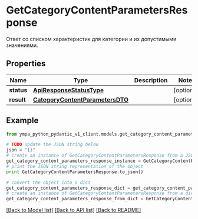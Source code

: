 # GetCategoryContentParametersResponse

Ответ со списком характеристик для категории и их допустимыми значениями.

## Properties
Name | Type | Description | Notes
------------ | ------------- | ------------- | -------------
**status** | [**ApiResponseStatusType**](ApiResponseStatusType.md) |  | [optional] 
**result** | [**CategoryContentParametersDTO**](CategoryContentParametersDTO.md) |  | [optional] 

## Example

```python
from ympa_python_pydantic_v1_client.models.get_category_content_parameters_response import GetCategoryContentParametersResponse

# TODO update the JSON string below
json = "{}"
# create an instance of GetCategoryContentParametersResponse from a JSON string
get_category_content_parameters_response_instance = GetCategoryContentParametersResponse.from_json(json)
# print the JSON string representation of the object
print GetCategoryContentParametersResponse.to_json()

# convert the object into a dict
get_category_content_parameters_response_dict = get_category_content_parameters_response_instance.to_dict()
# create an instance of GetCategoryContentParametersResponse from a dict
get_category_content_parameters_response_from_dict = GetCategoryContentParametersResponse.from_dict(get_category_content_parameters_response_dict)
```
[[Back to Model list]](../README.md#documentation-for-models) [[Back to API list]](../README.md#documentation-for-api-endpoints) [[Back to README]](../README.md)


